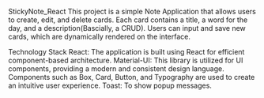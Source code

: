 StickyNote_React
This project is a simple Note Application that allows users to create, edit, and delete cards. Each card contains a title, a word for the day, and a description(Bascially, a CRUD). Users can input and save new cards, which are dynamically rendered on the interface.

Technology Stack React: The application is built using React for efficient component-based architecture. Material-UI: This library is utilized for UI components, providing a modern and consistent design language. Components such as Box, Card, Button, and Typography are used to create an intuitive user experience. Toast: To show popup messages.
